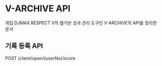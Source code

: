 # V-ARCHIVE API
게임 DJMAX RESPECT V의 웹기반 성과 관리 도구인 V-ARCHIVE의 API를 정리한 문서
## 기록 등록 API
POST /client/open/{userNo}/score
